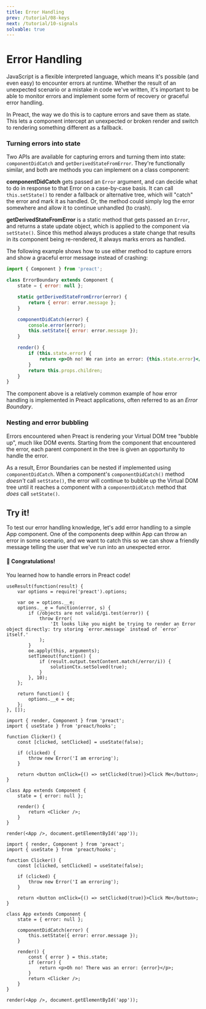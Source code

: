 ```yaml
---
title: Error Handling
prev: /tutorial/08-keys
next: /tutorial/10-signals
solvable: true
---
```


# Error Handling

JavaScript is a flexible interpreted language, which means it's possible (and even easy)
to encounter errors at runtime. Whether the result of an unexpected scenario or a mistake
in code we've written, it's important to be able to monitor errors and implement some form
of recovery or graceful error handling.

In Preact, the way we do this is to capture errors and save them as state. This lets
a component intercept an unexpected or broken render and switch to rendering something
different as a fallback.

### Turning errors into state

Two APIs are available for capturing errors and turning them into state:
`componentDidCatch` and `getDerivedStateFromError`. They're functionally similar,
and both are methods you can implement on a class component:

**componentDidCatch** gets passed an `Error` argument, and can decide what to do
in response to that Error on a case-by-case basis. It can call `this.setState()`
to render a fallback or alternative tree, which will "catch" the error and mark
it as handled. Or, the method could simply log the error somewhere and allow it
to continue unhandled (to crash).

**getDerivedStateFromError** is a static method that gets passed an `Error`,
and returns a state update object, which is applied to the component via
`setState()`. Since this method always produces a state change that results
in its component being re-rendered, it always marks errors as handled.

The following example shows how to use either method to capture errors
and show a graceful error message instead of crashing:

```jsx
import { Component } from 'preact';

class ErrorBoundary extends Component {
	state = { error: null };

	static getDerivedStateFromError(error) {
		return { error: error.message };
	}

	componentDidCatch(error) {
		console.error(error);
		this.setState({ error: error.message });
	}

	render() {
		if (this.state.error) {
			return <p>Oh no! We ran into an error: {this.state.error}</p>;
		}
		return this.props.children;
	}
}
```

The component above is a relatively common example of how error handling is
implemented in Preact applications, often referred to as an _Error Boundary_.

### Nesting and error bubbling

Errors encountered when Preact is rendering your Virtual DOM tree "bubble up",
much like DOM events. Starting from the component that encountered the error,
each parent component in the tree is given an opportunity to handle the error.

As a result, Error Boundaries can be nested if implemented using `componentDidCatch`.
When a component's `componentDidCatch()` method _doesn't_ call `setState()`, the
error will continue to bubble up the Virtual DOM tree until it reaches a component
with a `componentDidCatch` method that _does_ call `setState()`.

## Try it!

To test our error handling knowledge, let's add error handling to a simple App
component. One of the components deep within App can throw an error in some
scenario, and we want to catch this so we can show a friendly message telling
the user that we've run into an unexpected error.

<solution>
  <h4>🎉 Congratulations!</h4>
  <p>You learned how to handle errors in Preact code!</p>
</solution>

```js:setup
useResult(function(result) {
	var options = require('preact').options;

	var oe = options.__e;
	options.__e = function(error, s) {
		if (/objects are not valid/gi.test(error)) {
			throw Error(
				'It looks like you might be trying to render an Error object directly: try storing `error.message` instead of `error` itself.'
			);
		}
		oe.apply(this, arguments);
		setTimeout(function() {
			if (result.output.textContent.match(/error/i)) {
				solutionCtx.setSolved(true);
			}
		}, 10);
	};

	return function() {
		options.__e = oe;
	};
}, []);
```

```jsx:repl-initial
import { render, Component } from 'preact';
import { useState } from 'preact/hooks';

function Clicker() {
	const [clicked, setClicked] = useState(false);

	if (clicked) {
		throw new Error('I am erroring');
	}

	return <button onClick={() => setClicked(true)}>Click Me</button>;
}

class App extends Component {
	state = { error: null };

	render() {
		return <Clicker />;
	}
}

render(<App />, document.getElementById('app'));
```

```jsx:repl-final
import { render, Component } from 'preact';
import { useState } from 'preact/hooks';

function Clicker() {
	const [clicked, setClicked] = useState(false);

	if (clicked) {
		throw new Error('I am erroring');
	}

	return <button onClick={() => setClicked(true)}>Click Me</button>;
}

class App extends Component {
	state = { error: null };

	componentDidCatch(error) {
		this.setState({ error: error.message });
	}

	render() {
		const { error } = this.state;
		if (error) {
			return <p>Oh no! There was an error: {error}</p>;
		}
		return <Clicker />;
	}
}

render(<App />, document.getElementById('app'));
```
